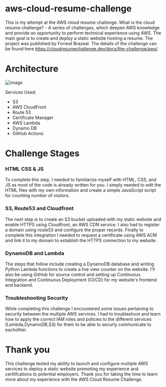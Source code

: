 # aws-cloud-resume-challenge

This is my attempt at the AWS cloud resume challenge. What is the cloud resume challenge? - A series of challenges, which deepen AWS knowledge and provide an opportunity to perform technical experience using AWS. The main goal is to create and deploy a static website hosting a resume. The project was published by Forrest Brazeal. The details of the challenge can be found here https://cloudresumechallenge.dev/docs/the-challenge/aws/ 

# Architecture
![image](https://github.com/jag1020/aws-cloud-resume-challenge/assets/147641656/30fc420f-453e-4067-a3b5-a82b4bc64fbe)


Services Used:

* S3
* AWS CloudFront
* Route 53
* Certificate Manager
* AWS Lambda
* Dynamo DB
* GitHub Actions

# Challenge Stages
### HTML CSS & JS
To complete this step, I needed to familiarize myself with HTML, CSS, and JS as most of the code is already written for you. I simply needed to edit the HTML files with my own information and create a simple JavaScript script for counting number of visitors.
### S3, Route53 and Cloudfront
The next step is to create an S3 bucket uploaded with my static website and enable HTTPS using Cloudfront, an AWS CDN service. I also had to register a domain using route53 and configure the proper records. Finally to complete this integration I needed to request a certificate using AWS ACM and link it to my domain to establish the HTTPS connection to my website. 
### DynamoDB and Lambda
The steps that follow include creating a DynamoDB database and writing Python Lambda functions to create a live view counter on the website. I'll also be using GitHub for source control and setting up Continuous Integration and Continuous Deployment (CI/CD) for my website's frontend and backend.
### Troubleshooting Security
While completing this challenge I encountered some issues pertaining to security between the multiple AWS services. I had to troubleshoot and learn how to apply the correct IAM roles and policies to the different services (Lambda,DynamoDB,S3) for them to be able to securly communicate to eachother.

# Thank you
This challenge tested my ability to launch and configure multiple AWS services to deploy a static website promoting my experience and ceritifcations to potential employers. Thank you for taking the time to learn more about my experience with the AWS Cloud Resume Challenge. 
